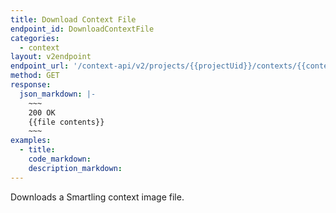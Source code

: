 ```yaml
---
title: Download Context File
endpoint_id: DownloadContextFile
categories:
  - context
layout: v2endpoint
endpoint_url: '/context-api/v2/projects/{{projectUid}}/contexts/{{contextUid}}/content'
method: GET
response:
  json_markdown: |-
    ~~~
    200 OK
    {{file contents}}
    ~~~          
examples:
  - title:
    code_markdown:
    description_markdown:
---
```



Downloads a Smartling context image file.